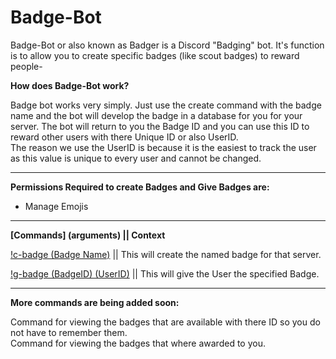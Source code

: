 # Badge-Bot
Badge-Bot or also known as Badger is a Discord "Badging" bot.
It's function is to allow you to create specific badges (like scout badges) to reward people-



**How does Badge-Bot work?**

Badge bot works very simply. Just use the create command with the badge name and the bot will develop the badge in a database for you for your server. The bot will return to you the Badge ID and you can use this ID to reward other users with there Unique ID or also UserID.  
The reason we use the UserID is because it is the easiest to track the user as this value is unique to every user and cannot be changed.  

<hr>

**Permissions Required to create Badges and Give Badges are:**

- Manage Emojis  

<hr>
  
  
**[Commands] (arguments) || Context**

<u>!c-badge (Badge Name)</u> || This will create the named badge for that server.

<u>!g-badge (BadgeID) (UserID)</u> || This will give the User the specified Badge.

<hr>

**More commands are being added soon:**  

Command for viewing the badges that are available with there ID so you do not have to remember them.  
Command for viewing the badges that where awarded to you.
